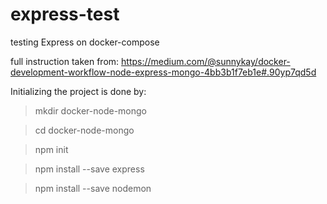 # express-test
testing Express on docker-compose

full instruction taken from:
https://medium.com/@sunnykay/docker-development-workflow-node-express-mongo-4bb3b1f7eb1e#.90yp7qd5d

Initializing the project is done by:
> mkdir docker-node-mongo

> cd docker-node-mongo

> npm init

> npm install --save express

> npm install --save nodemon
